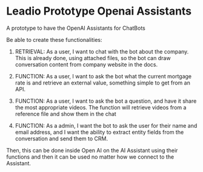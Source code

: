 # Leadio Prototype Openai Assistants
A prototype to have the OpenAI Assistants for ChatBots 

Be able to create these functionalities:

1. RETRIEVAL: As a user, I want to chat with the bot about the company. This is already done, using attached files, so the bot can draw conversation content from company website in the docs.
   
2. FUNCTION: As a user, I want to ask the bot what the current mortgage rate is and retrieve an external value, something simple to get from an API.
   
3. FUNCTION: As a user, I want to ask the bot a question, and have it share the most appropriate videos. The function will retrieve videos from a reference file and show them in the chat
   
4. FUNCTION: As a admin, I want the bot to ask the user for their name and email address, and I want the ability to extract entity fields from the conversation and send them to CRM.

Then, this can be done inside Open AI on the AI Assistant using their functions and then it can be used no matter how we connect to the Assistant.
